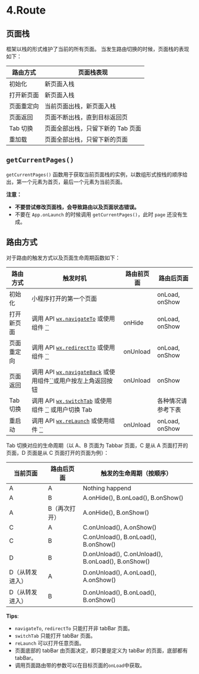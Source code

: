 # 4.Route

## 页面栈

框架以栈的形式维护了当前的所有页面。 当发生路由切换的时候，页面栈的表现如下：

| 路由方式   | 页面栈表现               |
| ------ | ------------------- |
| 初始化    | 新页面入栈               |
| 打开新页面  | 新页面入栈               |
| 页面重定向  | 当前页面出栈，新页面入栈        |
| 页面返回   | 页面不断出栈，直到目标返回页      |
| Tab 切换 | 页面全部出栈，只留下新的 Tab 页面 |
| 重加载    | 页面全部出栈，只留下新的页面      |

## `getCurrentPages()`

`getCurrentPages()` 函数用于获取当前页面栈的实例，以数组形式按栈的顺序给出，第一个元素为首页，最后一个元素为当前页面。

**注意：**

* **不要尝试修改页面栈，会导致路由以及页面状态错误。**
* 不要在 `App.onLaunch` 的时候调用 `getCurrentPages()`，此时 `page` 还没有生成。

## 路由方式

对于路由的触发方式以及页面生命周期函数如下：

| 路由方式   | 触发时机                                                                                                                                                                                                    | 路由前页面    | 路由后页面          |
| ------ | ------------------------------------------------------------------------------------------------------------------------------------------------------------------------------------------------------- | -------- | -------------- |
| 初始化    | 小程序打开的第一个页面                                                                                                                                                                                             |          | onLoad, onShow |
| 打开新页面  | 调用 API [`wx.navigateTo`](https://developers.weixin.qq.com/miniprogram/dev/api/wx.navigateTo.html) 或使用组件 [\`\`](https://developers.weixin.qq.com/miniprogram/dev/component/navigator.html)               | onHide   | onLoad, onShow |
| 页面重定向  | 调用 API [`wx.redirectTo`](https://developers.weixin.qq.com/miniprogram/dev/api/wx.redirectTo.html) 或使用组件 [\`\`](https://developers.weixin.qq.com/miniprogram/dev/component/navigator.html)               | onUnload | onLoad, onShow |
| 页面返回   | 调用 API [`wx.navigateBack`](https://developers.weixin.qq.com/miniprogram/dev/api/wx.navigateBack.html) 或使用组件[\`\`](https://developers.weixin.qq.com/miniprogram/dev/component/navigator.html)或用户按左上角返回按钮 | onUnload | onShow         |
| Tab 切换 | 调用 API [`wx.switchTab`](https://developers.weixin.qq.com/miniprogram/dev/api/wx.switchTab.html) 或使用组件 [\`\`](https://developers.weixin.qq.com/miniprogram/dev/component/navigator.html) 或用户切换 Tab       |          | 各种情况请参考下表      |
| 重启动    | 调用 API [`wx.reLaunch`](https://developers.weixin.qq.com/miniprogram/dev/api/wx.reLaunch.html) 或使用组件 [\`\`](https://developers.weixin.qq.com/miniprogram/dev/component/navigator.html)                   | onUnload | onLoad, onShow |

Tab 切换对应的生命周期（以 A、B 页面为 Tabbar 页面，C 是从 A 页面打开的页面，D 页面是从 C 页面打开的页面为例）：

| 当前页面     | 路由后页面   | 触发的生命周期（按顺序）                                       |
| -------- | ------- | -------------------------------------------------- |
| A        | A       | Nothing happend                                    |
| A        | B       | A.onHide(), B.onLoad(), B.onShow()                 |
| A        | B（再次打开） | A.onHide(), B.onShow()                             |
| C        | A       | C.onUnload(), A.onShow()                           |
| C        | B       | C.onUnload(), B.onLoad(), B.onShow()               |
| D        | B       | D.onUnload(), C.onUnload(), B.onLoad(), B.onShow() |
| D（从转发进入） | A       | D.onUnload(), A.onLoad(), A.onShow()               |
| D（从转发进入） | B       | D.onUnload(), B.onLoad(), B.onShow()               |

**Tips**:

* `navigateTo`, `redirectTo` 只能打开非 tabBar 页面。
* `switchTab` 只能打开 tabBar 页面。
* `reLaunch` 可以打开任意页面。
* 页面底部的 tabBar 由页面决定，即只要是定义为 tabBar 的页面，底部都有 tabBar。
* 调用页面路由带的参数可以在目标页面的`onLoad`中获取。
